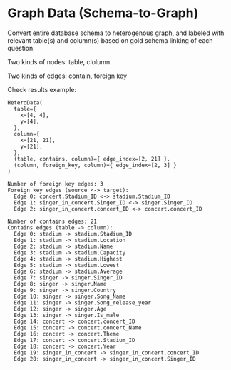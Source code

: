 # Graph Data (Schema-to-Graph)

Convert entire database schema to heterogenous graph, and labeled with relevant table(s) and column(s) based on gold schema linking of each question.

Two kinds of nodes: table, clolumn

Two kinds of edges: contain, foreign key

Check results example:

```
HeteroData(
  table={
    x=[4, 4],
    y=[4],
  },
  column={
    x=[21, 21],
    y=[21],
  },
  (table, contains, column)={ edge_index=[2, 21] },
  (column, foreign_key, column)={ edge_index=[2, 3] }
)

Number of foreign key edges: 3
Foreign key edges (source <-> target):
  Edge 0: concert.Stadium_ID <-> stadium.Stadium_ID
  Edge 1: singer_in_concert.Singer_ID <-> singer.Singer_ID
  Edge 2: singer_in_concert.concert_ID <-> concert.concert_ID

Number of contains edges: 21
Contains edges (table -> column):
  Edge 0: stadium -> stadium.Stadium_ID
  Edge 1: stadium -> stadium.Location
  Edge 2: stadium -> stadium.Name
  Edge 3: stadium -> stadium.Capacity
  Edge 4: stadium -> stadium.Highest
  Edge 5: stadium -> stadium.Lowest
  Edge 6: stadium -> stadium.Average
  Edge 7: singer -> singer.Singer_ID
  Edge 8: singer -> singer.Name
  Edge 9: singer -> singer.Country
  Edge 10: singer -> singer.Song_Name
  Edge 11: singer -> singer.Song_release_year
  Edge 12: singer -> singer.Age
  Edge 13: singer -> singer.Is_male
  Edge 14: concert -> concert.concert_ID
  Edge 15: concert -> concert.concert_Name
  Edge 16: concert -> concert.Theme
  Edge 17: concert -> concert.Stadium_ID
  Edge 18: concert -> concert.Year
  Edge 19: singer_in_concert -> singer_in_concert.concert_ID
  Edge 20: singer_in_concert -> singer_in_concert.Singer_ID
```